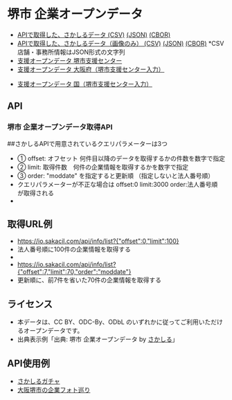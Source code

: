 # 堺市 企業オープンデータ

- [APIで取得した、さかしるデータ (CSV)](https://codeforosaka.github.io/sakai-biz-opendata/data/company_all.csv) [(JSON)](https://codeforosaka.github.io/sakai-biz-opendata/data/company_all.json)  [(CBOR)](https://codeforosaka.github.io/sakai-biz-opendata/data/company_all.cbor)
- [APIで取得した、さかしるデータ（画像のみ） (CSV)](https://codeforosaka.github.io/sakai-biz-opendata/data/company_images.csv) [(JSON)](https://codeforosaka.github.io/sakai-biz-opendata/data/company_images.json) [(CBOR)](https://codeforosaka.github.io/sakai-biz-opendata/data/company_images.cbor) *CSV 店舗・事務所情報はJSON形式の文字列
- [支援オープンデータ 堺市支援センター](https://io.sakacil.com/opendata/support.csv)
- [支援オープンデータ 大阪府（堺市支援センター入力）](https://io.sakacil.com/opendata/support_osaka.csv)
<!--  じばしんから削除要望あったため削除 2024/1/29　岡部 -->
- [支援オープンデータ 国（堺市支援センター入力）](https://io.sakacil.com/opendata/support_japan.csv)
<!--  じばしんから削除要望あったため削除 2024/1/29　岡部 -->

## API

### 堺市 企業オープンデータ取得API
<!--  クエリパラメーター説明を追加 2024/1/29　岡部 -->
##さかしるAPIで用意されているクエリパラメーターは3つ

- ① offset: オフセット 何件目以降のデータを取得するかの件数を数字で指定
- ② limit: 取得件数　何件の企業情報を取得するかを数字で指定
- ③ order: "moddate" を指定すると更新順 （指定しないと法人番号順）
- クエリパラメーターが不正な場合は offset:0 limit:3000 order:法人番号順　が取得される
- 
## 取得URL例
- https://io.sakacil.com/api/info/list?{"offset":0,"limit":100}
- 法人番号順に100件の企業情報を取得する
- 
- https://io.sakacil.com/api/info/list?{"offset":7,"limit":70,"order":"moddate"}
- 更新順に、前7件を省いた70件の企業情報を取得する

## ライセンス

- 本データは、CC BY、ODC-By、ODbL のいずれかに従ってご利用いただけるオープンデータです。
- 出典表示例「出典: 堺市 企業オープンデータ by [さかしる](https://sakacil.com/)」

## API使用例

- [さかしるガチャ](https://codeforosaka.github.io/sakai-biz-opendata-sample-app/)
- [大阪堺市の企業フォト巡り](https://code4fukui.github.io/bizmegly/sakai.html)
